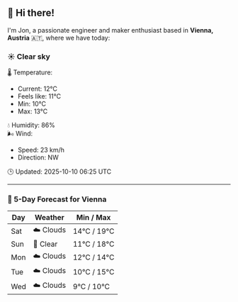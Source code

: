 ## 👋 Hi there!

I'm Jon, a passionate engineer and maker enthusiast based in **Vienna, Austria** 🇦🇹, where we have today:

### ☀️ Clear sky 

🌡️ Temperature: 
* Current: 12°C
* Feels like: 11°C
* Min: 10°C 
* Max: 13°C  

💧 Humidity: 86%  
🌬️ Wind: 
* Speed: 23 km/h 
* Direction: NW  

🕒 Updated: 2025-10-10 06:25 UTC

---

### 📅 5-Day Forecast for Vienna

| Day | Weather | Min / Max |
|-----|---------|------------|
| Sat | ☁️ Clouds | 14°C / 19°C |
| Sun | 🌙 Clear | 11°C / 18°C |
| Mon | ☁️ Clouds | 12°C / 14°C |
| Tue | ☁️ Clouds | 10°C / 15°C |
| Wed | ☁️ Clouds | 9°C / 10°C |
